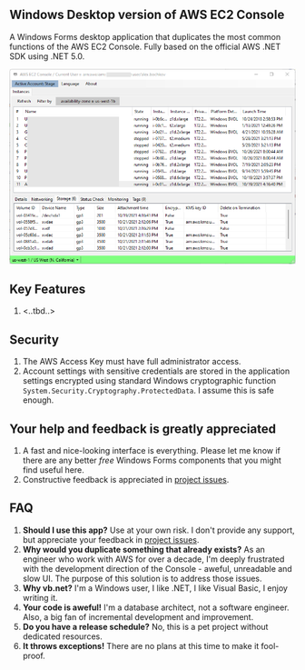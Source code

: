 ## Windows Desktop version of AWS EC2 Console
A Windows Forms desktop application that duplicates the most common functions of the AWS EC2 Console.
Fully based on the official AWS .NET SDK using .NET 5.0.

<img alt="alt_text" src="main-form.png" />

## Key Features 
1. <..tbd..>

## Security
1. The AWS Access Key must have full administrator access.
2. Account settings with sensitive credentials are stored in the application settings encrypted using standard Windows cryptographic function `System.Security.Cryptography.ProtectedData`. I assume this is safe enough.

## Your help and feedback is greatly appreciated
1. A fast and nice-looking interface is everything. Please let me know if there are any better *free* Windows Forms components that you might find useful here.
2. Constructive feedback is appreciated in <a href="/issues/">project issues</a>.

## FAQ
1. <b>Should I use this app?</b> Use at your own risk. I don't provide any support, but appreciate your feedback in <a href="/issues/">project issues</a>.
2. <b>Why would you duplicate something that already exists?</b> 
As an engineer who work with AWS for over a decade, I'm deeply frustrated with the development direction of the Console - aweful, unreadable and slow UI.
The purpose of this solution is to address those issues.
3. <b>Why vb.net?</b> I'm a Windows user, I like .NET, I like Visual Basic, I enjoy writing it.
4. <b>Your code is aweful!</b> I'm a database architect, not a software engineer. Also, a big fan of incremental development and improvement. 
5. <b>Do you have a release schedule?</b> No, this is a pet project without dedicated resources. 
6. <b>It throws exceptions!</b> There are no plans at this time to make it fool-proof.
